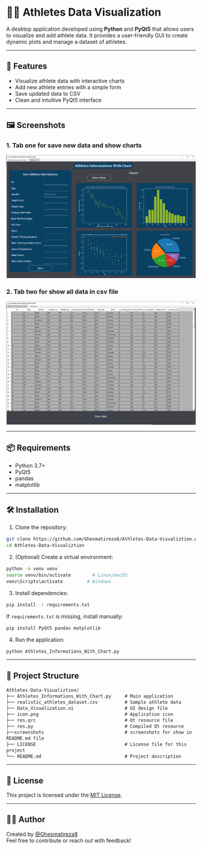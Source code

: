 
# 🏃‍♂️ Athletes Data Visualization

A desktop application developed using **Python** and **PyQt5** that allows users to visualize and add athlete data. It provides a user-friendly GUI to create dynamic plots and manage a dataset of athletes.

---

## 🚀 Features

- Visualize athlete data with interactive charts
- Add new athlete entries with a simple form
- Save updated data to CSV
- Clean and intuitive PyQt5 interface

---

## 🖼️ Screenshots

### 1. Tab one for save new data and show charts
![Tab One](screenshots/Tab_one.PNG)

### 2. Tab two for show all data in csv file
![Tab two](screenshots/Tab_two.PNG)

---

## 📦 Requirements

- Python 3.7+
- PyQt5
- pandas
- matplotlib

---

## 🛠 Installation

1. Clone the repository:

```bash
git clone https://github.com/Ghesmatireza8/Athletes-Data-Visualiztion.git
cd Athletes-Data-Visualiztion
```

2. (Optional) Create a virtual environment:

```bash
python -m venv venv
source venv/bin/activate        # Linux/macOS
venv\Scripts\activate         # Windows
```

3. Install dependencies:

```bash
pip install -r requirements.txt
```

If `requirements.txt` is missing, install manually:

```bash
pip install PyQt5 pandas matplotlib
```

4. Run the application:

```bash
python Athletes_Informations_With_Chart.py
```

---

## 📁 Project Structure

```
Athletes-Data-Visualiztion/
├── Athletes_Informations_With_Chart.py     # Main application
├── realistic_athletes_dataset.csv          # Sample athlete data
├── Data_Visualization.ui                   # UI design file
├── icon.png                                # Application icon
├── res.qrc                                 # Qt resource file
├── res.py                                  # Compiled Qt resource
├──screenshots                              # screenshots for show in README.md file
├── LICENSE                                 # License file for this project
└── README.md                               # Project description
```

---

## 📄 License

This project is licensed under the [MIT License](LICENSE).

---

## 🙋‍♂️ Author

Created by [@Ghesmatireza8](https://github.com/Ghesmatireza8)  
Feel free to contribute or reach out with feedback!
